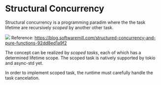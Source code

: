 # Structural Concurrency

Structural concurrency is a programming paradim where the the task
lifetime are recursively _scoped_ by another other task.

![](https://miro.medium.com/max/1400/1*lus7pX2Ss7Yt47DzDiEdOA.png)
Reference: https://blog.softwaremill.com/structured-concurrency-and-pure-functions-92dd8ed1a9f2

The concept can be realized by _scoped tasks_, each of which has a
determined lifetime scope. The scoped task is natively supported by
tokio and async-std yet.

In order to implement scoped task, the runtime must carefully handle
the task cancelation.
